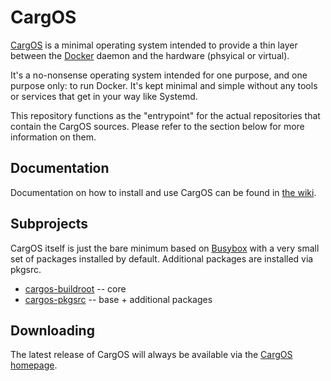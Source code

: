 # CargOS

[CargOS](http://www.cargos.io/) is a minimal operating system intended to provide a thin layer between
the [Docker](https://www.docker.io/) daemon and the hardware (phsyical or virtual).

It's a no-nonsense operating system intended for one purpose, and one purpose only: to run Docker. It's kept minimal and simple without any tools or services that get in your way like Systemd.

This repository functions as the "entrypoint" for the actual repositories that
contain the CargOS sources. Please refer to the section below for more information
on them.

## Documentation

Documentation on how to install and use CargOS can be found in [the wiki](https://github.com/RedCoolBeans/CargOS/wiki).

## Subprojects

CargOS itself is just the bare minimum based on [Busybox](http://www.busybox.net/) with
a very small set of packages installed by default. Additional packages are installed
via pkgsrc.

- [cargos-buildroot](https://github.com/RedCoolBeans/cargos-buildroot) -- core
- [cargos-pkgsrc](https://github.com/RedCoolBeans/pkgsrc-cargos) -- base + additional packages

## Downloading

The latest release of CargOS will always be available via the [CargOS homepage](http://www.cargos.io/).
